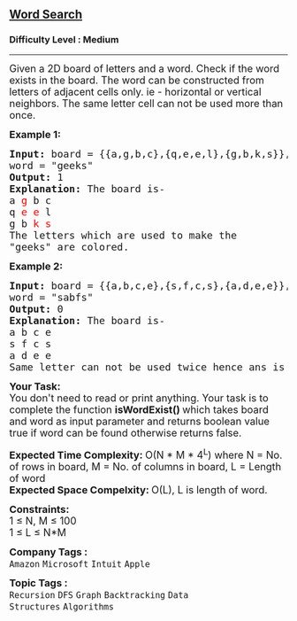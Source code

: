 <h2><a href="https://practice.geeksforgeeks.org/problems/word-search/1?page=2&difficulty[]=1&difficulty[]=2&category[]=Graph&sortBy=submissions">Word Search</a></h2><h3>Difficulty Level : Medium</h3><hr><div class="problems_problem_content__Xm_eO"><p><span style="font-size: 18px;">Given a 2D board of letters and a word. Check if the word exists in the board. The word can be constructed from letters of adjacent cells only. ie - horizontal or vertical neighbors. The same letter cell can not be used more than once.</span></p>
<p><span style="font-size: 18px;"><strong>Example 1:</strong></span></p>
<pre><span style="font-size: 18px;"><strong>Input: </strong>board = {{a,g,b,c},{q,e,e,l},{g,b,k,s}},
word = "geeks"
<strong>Output: </strong>1
<strong>Explanation: </strong>The board is-
a <span style="color: #ff0000;">g</span> b c
q <span style="color: #ff0000;">e</span> <span style="color: #ff0000;">e</span> l
g b <span style="color: #ff0000;">k s
</span></span><span style="font-size: 18px;">The letters which are used to make the
"geeks" are colored.</span></pre>
<p><span style="font-size: 18px;"><strong>Example 2:</strong></span></p>
<pre><span style="font-size: 18px;"><strong>Input: </strong>board = {{a,b,c,e},{s,f,c,s},{a,d,e,e}},
word = "sabfs"
<strong>Output: </strong>0
<strong>Explanation: </strong>The board is-
a b c e
s f c s
a d e e
Same letter can not be used twice hence ans is 0</span>
</pre>
<p><span style="font-size: 18px;"><strong>Your Task:</strong><br>You don't need to read or print anything. Your task is to complete the function&nbsp;<strong>isWordExist()&nbsp;</strong>which takes board and word as input parameter and returns boolean value true if word can be found otherwise returns false.</span></p>
<p><span style="font-size: 18px;"><strong>Expected Time Complexity:&nbsp;</strong>O(N * M * 4<sup>L</sup>) where N = No. of rows in board, M = No. of columns in board, L = Length of word<br><strong>Expected Space Compelxity:&nbsp;</strong>O(L), L is length of word.</span></p>
<p><span style="font-size: 18px;"><strong>Constraints:</strong><br>1 ≤ N, M ≤ 100<br>1 ≤ L ≤ N*M</span></p></div><p><span style=font-size:18px><strong>Company Tags : </strong><br><code>Amazon</code>&nbsp;<code>Microsoft</code>&nbsp;<code>Intuit</code>&nbsp;<code>Apple</code>&nbsp;<br><p><span style=font-size:18px><strong>Topic Tags : </strong><br><code>Recursion</code>&nbsp;<code>DFS</code>&nbsp;<code>Graph</code>&nbsp;<code>Backtracking</code>&nbsp;<code>Data Structures</code>&nbsp;<code>Algorithms</code>&nbsp;